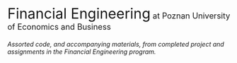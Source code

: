 <font size='6'> Financial Engineering</font><font size='4'> at Poznan University of Economics and Business</font>

###### Assorted code, and accompanying materials, from completed project and assignments in the Financial Engineering program.
